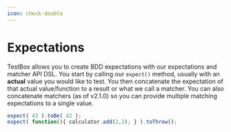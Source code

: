 ```yaml
---
icon: check-double
---
```


# Expectations

TestBox allows you to create BDD expectations with our expectations and matcher API DSL. You start by calling our `expect()` method, usually with an **actual** value you would like to test. You then concatenate the expectation of that actual value/function to a result or what we call a matcher. You can also concatenate matchers (as of v2.1.0) so you can provide multiple matching expectations to a single value.

```javascript
expect( 43 ).toBe( 42 );
expect( function(){ calculator.add(2,2); } ).toThrow();
```
